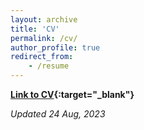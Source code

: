 ```yaml
---
layout: archive
title: 'CV'
permalink: /cv/
author_profile: true
redirect_from:
    - /resume
---
```


**[Link to CV](/files/ashmit-khandelwal-cv.pdf){:target="\_blank"}**

_Updated 24 Aug, 2023_
